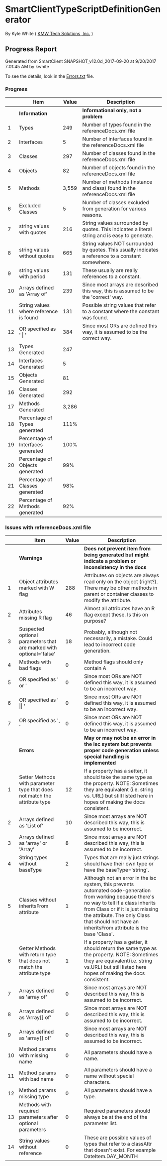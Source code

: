 # SmartClientTypeScriptDefinitionGenerator 

By Kyle White ( [KMW Tech Solutions, Inc.](http://kmwTech.com/) )

## Progress Report
 
Generated from SmartClient SNAPSHOT_v12.0d_2017-09-20 at 9/20/2017 7:01:45 AM by kwhite

To see the details, look in the [Errors.txt](./Errors.txt) file.

### Progress

|   |Item|Value|Description|
|---|--- |---  |---        |
||**Information**||**Informational only, not a problem**|
|1|Types|249|Number of types found in the referenceDocs.xml file|
|2|Interfaces|5|Number of interfaces found in the referenceDocs.xml file|
|3|Classes|297|Number of classes found in the referenceDocs.xml file|
|4|Objects|82|Number of objects found in the referenceDocs.xml file|
|5|Methods|3,559|Number of methods (instance and class) found in the referenceDocs.xml file|
|6|Excluded Classes|5|Number of classes excluded from generation for various reasons.|
|7|string values with quotes|216|String values surrounded by quotes. This indicates a literal string and is easy to generate.|
|8|string values without quotes|665|String values NOT surrounded by quotes. This usually indicates a reference to a constant somewhere.|
|9|string values with period|131|These usually are really references to a constant.|
|10|Arrays defined as 'Array of'|239|Since most arrays are described this way, this is assumed to be the 'correct' way.|
|11|String values where reference is found|131|Possible string values that refer to a constant where the constant was found.|
|12|OR specified as ' \| '|384|Since most ORs are defined this way, it is assumed to be the correct way.|
|13|Types Generated|247||
|14|Interfaces Generated|5||
|15|Objects Generated|81||
|16|Classes Generated|292||
|17|Methods Generated|3,286||
|18|Percentage of Types generated|111%||
|19|Percentage of Interfaces generated|100%||
|20|Percentage of Objects generated|99%||
|21|Percentage of Classes generated|98%||
|22|Percentage of Methods generated|92%||


### Issues with referenceDocs.xml file


|   |Item|Value|Description|
|---|--- |---  |---        |
||**Warnings**||**Does not prevent item from being generated but might indicate a problem or inconsistency in the docs**|
|1|Object attributes marked with W flag|288|Attributes on objects are always read only on the object (right?). There may be other methods in parent or container classes to modify the attribute.|
|2|Attributes missing R flag|46|Almost all attributes have an R flag except these. Is this on purpose?|
|3|Suspected optional parameters that are marked with optional='false'|18|Probably, although not necessarily, a mistake. Could lead to incorrect code generation.|
|4|Methods with bad flags|0|Method flags should only contain A|
|5|OR specified as ' or '|0|Since most ORs are NOT defined this way, it is assumed to be an incorrect way.|
|6|OR specified as ' \|\| '|0|Since most ORs are NOT defined this way, it is assumed to be an incorrect way.|
|7|OR specified as ', '|0|Since most ORs are NOT defined this way, it is assumed to be an incorrect way.|
||**Errors**||**May or may not be an error in the isc system but prevents proper code generation unless special handling is implemented**|
|1|Setter Methods with parameter type that does not match the attribute type|12|If a property has a setter, it should take the same type as the property. NOTE: Sometimes they are equivalent (i.e. string vs. URL) but still listed here in hopes of making the docs consistent.|
|2|Arrays defined as 'List of'|10|Since most arrays are NOT described this way, this is assumed to be incorrect.|
|3|Arrays defined as 'array' or 'Array'|8|Since most arrays are NOT described this way, this is assumed to be incorrect.|
|4|String types without baseType|2|Types that are really just strings should have their own type or have the baseType='string'.|
|5|Classes without inheritsFrom attribute|1|Although not an error in the isc system, this prevents automated code-generation from working because there's no way to tell if a class inherits from Class or if it is just missing the attribute. The only Class that should not have an inheritsFrom attribute is the base 'Class'.|
|6|Getter Methods with return type that does not match the attribute type|1|If a property has a getter, it should return the same type as the property. NOTE: Sometimes they are equivalent(i.e. string vs.URL) but still listed here hopes of making the docs consistent.|
|7|Arrays defined as 'array of'|0|Since most arrays are NOT described this way, this is assumed to be incorrect.|
|8|Arrays defined as 'Array[] of'|0|Since most arrays are NOT described this way, this is assumed to be incorrect.|
|9|Arrays defined as 'array[] of'|0|Since most arrays are NOT described this way, this is assumed to be incorrect.|
|10|Method params with missing name|0|All parameters should have a name.|
|11|Method params with bad name|0|All parameters should have a name without special characters.|
|12|Method params missing type|0|All parameters should have a type.|
|13|Methods with required parameters after optional parameters|0|Required parameters should always be at the end of the parameter list.|
|14|String values without reference|0|These are possible values of types that refer to a classAttr that doesn't exist. For example DateItem.DAY_MONTH|
